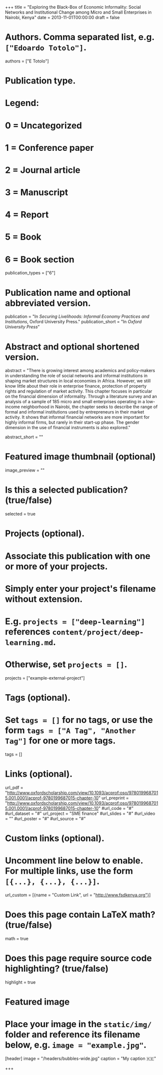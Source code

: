 +++
title = "Exploring the Black-Box of Economic Informality: Social Networks and Institutional Change among Micro and Small Enterprises in Nairobi, Kenya"
date = 2013-11-01T00:00:00
draft = false

# Authors. Comma separated list, e.g. `["Edoardo Totolo"]`.
authors = ["E Totolo"]

# Publication type.
# Legend:
# 0 = Uncategorized
# 1 = Conference paper
# 2 = Journal article
# 3 = Manuscript
# 4 = Report
# 5 = Book
# 6 = Book section
publication_types = ["6"]

# Publication name and optional abbreviated version.
publication = "In *Securing Livelihoods: Informal Economy Practices and Institutions*, Oxford University Press."
publication_short = "In *Oxford University Press*"

# Abstract and optional shortened version.
abstract = "There is growing interest among academics and policy-makers in understanding the role of social networks and informal institutions in shaping market structures in local economies in Africa. However, we still know little about their role in enterprise finance, protection of property rights and regulation of market activity. This chapter focuses in particular on the financial dimension of informality. Through a literature survey and an analysis of a sample of 185 micro and small enterprises operating in a low-income neighborhood in Nairobi, the chapter seeks to describe the range of formal and informal institutions used by entrepreneurs in their market activity. It shows that informal financial networks are more important for highly informal firms, but rarely in their start-up phase. The gender dimension in the use of financial instruments is also explored."

abstract_short = ""

# Featured image thumbnail (optional)
image_preview = ""

# Is this a selected publication? (true/false)
selected = true

# Projects (optional).
#   Associate this publication with one or more of your projects.
#   Simply enter your project's filename without extension.
#   E.g. `projects = ["deep-learning"]` references `content/project/deep-learning.md`.
#   Otherwise, set `projects = []`.
projects = ["example-external-project"]

# Tags (optional).
#   Set `tags = []` for no tags, or use the form `tags = ["A Tag", "Another Tag"]` for one or more tags.
tags = []

# Links (optional).
url_pdf = "http://www.oxfordscholarship.com/view/10.1093/acprof:oso/9780199687015.001.0001/acprof-9780199687015-chapter-10"
url_preprint = "http://www.oxfordscholarship.com/view/10.1093/acprof:oso/9780199687015.001.0001/acprof-9780199687015-chapter-10"
#url_code = "#"
#url_dataset = "#"
url_project = "SME finance"
#url_slides = "#"
#url_video = ""
#url_poster = "#"
#url_source = "#"

# Custom links (optional).
#   Uncomment line below to enable. For multiple links, use the form `[{...}, {...}, {...}]`.
url_custom = [{name = "Custom Link", url = "http://www.fsdkenya.org"}]

# Does this page contain LaTeX math? (true/false)
math = true

# Does this page require source code highlighting? (true/false)
highlight = true

# Featured image
# Place your image in the `static/img/` folder and reference its filename below, e.g. `image = "example.jpg"`.
[header]
image = "/headers/bubbles-wide.jpg"
caption = "My caption :kenya:"

+++


